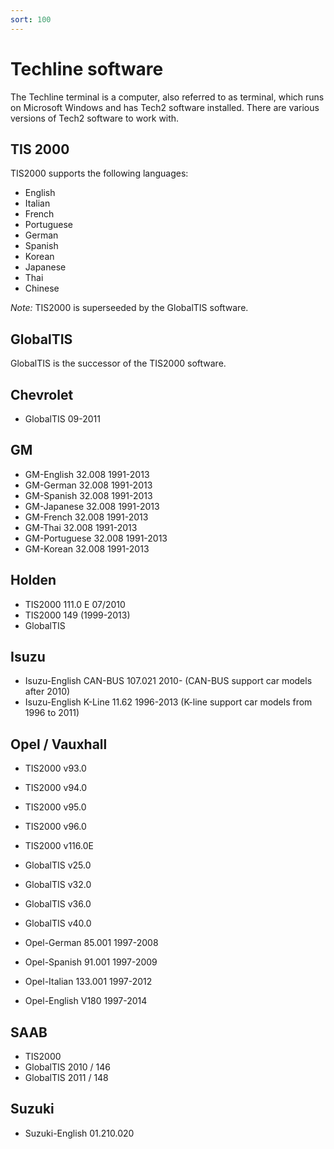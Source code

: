 ```yaml
---
sort: 100
---
```

# Techline software

The Techline terminal is a computer, also referred to as terminal, which runs on Microsoft Windows and has Tech2 software installed. There are various versions of Tech2 software to work with.

## TIS 2000

TIS2000 supports the following languages:
* English
* Italian
* French
* Portuguese
* German
* Spanish
* Korean
* Japanese
* Thai
* Chinese

_Note:_ TIS2000 is superseeded by the GlobalTIS software. 

## GlobalTIS

GlobalTIS is the successor of the TIS2000 software.

## Chevrolet
* GlobalTIS 09-2011

## GM
* GM-English 32.008 1991-2013
* GM-German 32.008 1991-2013
* GM-Spanish 32.008 1991-2013
* GM-Japanese 32.008 1991-2013
* GM-French 32.008 1991-2013
* GM-Thai 32.008 1991-2013
* GM-Portuguese 32.008 1991-2013
* GM-Korean 32.008 1991-2013

## Holden
* TIS2000 111.0 E 07/2010
* TIS2000 149 (1999-2013)
* GlobalTIS

## Isuzu
* Isuzu-English CAN-BUS 107.021 2010- (CAN-BUS support car models after 2010)
* Isuzu-English K-Line 11.62 1996-2013 (K-line support car models from 1996 to 2011)


## Opel / Vauxhall

* TIS2000 v93.0
* TIS2000 v94.0
* TIS2000 v95.0
* TIS2000 v96.0
* TIS2000 v116.0E
* GlobalTIS v25.0
* GlobalTIS v32.0
* GlobalTIS v36.0
* GlobalTIS v40.0

* Opel-German 85.001 1997-2008
* Opel-Spanish 91.001 1997-2009
* Opel-Italian 133.001 1997-2012
* Opel-English V180 1997-2014

## SAAB
* TIS2000
* GlobalTIS 2010 / 146
* GlobalTIS 2011 / 148

## Suzuki
* Suzuki-English 01.210.020
